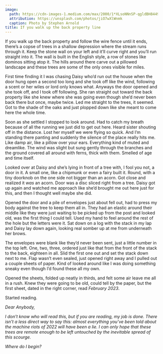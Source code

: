 ```yaml
---
image:
  path: https://cdn-images-1.medium.com/max/2000/1*XLsoNNnSP-qgldBH8449ng.jpeg
  attribution: https://unsplash.com/photos/jiO7wXlWnmk
  caption: Photo by Stephen Arnold
title: If you walk up the back property line
---
```


If you walk up the back property and follow the wire fence until it ends,
there’s a copse of trees in a shallow depression where the stream runs through
it. Keep the stone wall on your left and it’ll curve right and you’ll run
straight into it. The wall is built in the English style, a row of stones like
dominos sitting atop it. The hills around there carve out a pillowed landscape
and these trees are some of the only ones visible for miles.

First time finding it I was chasing Daisy who’d run out the house when the door
hung open a second too long and she took off like the wind, following a scent or
her wiles or lord only knows what. Anyways the door opened and she took off, and
I took off following. She ran straight out toward the back property like she
knew where she was going even though she’d never been back there but once, maybe
twice. Led me straight to the trees, it seemed. Got to the shade of the oaks and
just plopped down like she meant to come here the whole time.

Soon as she settled I stopped to look around. Had to catch my breath because of
all the running we just did to get out here. Heard sister shouting off in the
distance. Lost her myself we were flying so quick. And I’m standing there
panting and suddenly the silence of the place really hits me. Like damp air,
like a pillow over your ears. Everything kind of muted and dreamlike. The wind
was slight but sung gently through the branches and the ground covered all
around with ferns, thick with them. Smelled of age and time itself.

Looked over at Daisy and she’s lying in front of a tree with, I fool you not, a
door in it. A small one, like a chipmunk or even a fairy built it. Round, with a
tiny doorknob on the one side not bigger than an acorn. Got close and realized
it *was* an acorn. Door was a disc sliced right from a tree. Daisy got up again
and watched me approach like she’d brought me out here just for this, and then I
thought well maybe she did.

Opened the door and a pile of envelopes just about fell out, had to press my
body against the tree to keep them all in. They had an elastic around their
middle like they were just waiting to be picked up from the post and looked old,
was the first thing I could tell. Used my hand to feel around the rest of the
hole but the letters were it. Sat down on a log with the stack in my lap and
Daisy lay down again, looking real somber up at me from underneath her brows.

The envelopes were blank like they’d never been sent, just a little number in
the top left. One, two, three, ordered just like that from the front of the
stack to the back, eighteen in all. Slid the first one out and set the stack
down next to me. Flap wasn’t even sealed, just opened right away and I pulled
out a couple sheets of paper. Kind of looked around like I was doing something
sneaky even though I’d found these all my own.

Opened the sheets, folded up neatly in thirds, and felt some air leave me all in
a rush. Knew they were going to be old, could tell by the paper, but the first
sheet, dated in the right corner, read *February 2023*.

Started reading.

*Dear Anybody,*

*I don’t know who will read this, but if you are reading, my job is done. There
isn’t a less direct way to say this: almost everything you’ve been told about
the machine riots of 2022 will have been a lie. I can only hope that these trees
are remote enough to be left untouched by the inevitable spread of this
scourge.*

*Where do I begin?*
